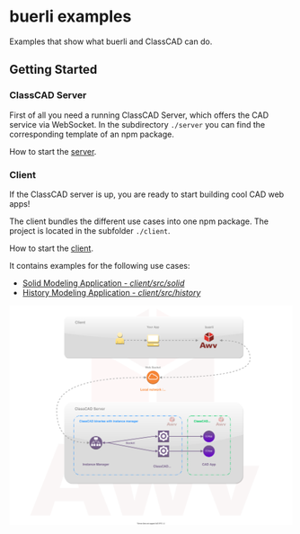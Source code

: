 # buerli examples

Examples that show what buerli and ClassCAD can do.

## Getting Started

### ClassCAD Server

First of all you need a running ClassCAD Server, which offers the CAD service via WebSocket. In the subdirectory `./server` you can find the corresponding template of an npm package.

How to start the [server](./server/README.md).

### Client

If the ClassCAD server is up, you are ready to start building cool CAD web apps!

The client bundles the different use cases into one npm package. The project is located in the subfolder `./client`.

How to start the [client](./client/README.md).

It contains examples for the following use cases:

- [Solid Modeling Application - _client/src/solid_](./client/src/solid)
- [History Modeling Application - _client/src/history_](./client/src/history)

![overview](./docs/images/Overview.svg)
